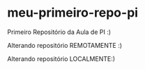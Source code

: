 # meu-primeiro-repo-pi
Primeiro Repositório da Aula de PI :)

Alterando repositório REMOTAMENTE :)

Alterando repositório LOCALMENTE:)